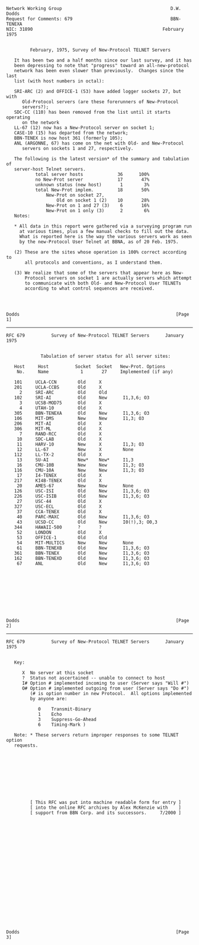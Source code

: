     Network Working Group                                         D.W. Dodds
    Request for Comments: 679                                     BBN-TENEXA
    NIC: 31890                                                 February 1975


             February, 1975, Survey of New-Protocol TELNET Servers

       It has been two and a half months since our last survey, and it has
       been depressing to note that "progress" toward an all-new-protocol
       network has been even slower than previously.  Changes since the last
       list (with host numbers in octal):

       SRI-ARC (2) and OFFICE-1 (53) have added logger sockets 27, but with
          Old-Protocol servers (are these forerunners of New-Protocol
          servers?);
       SDC-CC (110) has been removed from the list until it starts operating
          on the network
       LL-67 (12) now has a New-Protocol server on socket 1;
       CASE-10 (15) has departed from the network;
       BBN-TENEX is now host 361 (formerly 105);
       ANL (ARGONNE, 67) has come on the net with Old- and New-Protocol
          servers on sockets 1 and 27, respectively.

       The following is the latest version* of the summary and tabulation of
       server-host Telnet servers.
               total server hosts             36      100%
               no New-Prot server             17       47%
               unknown status (new host)       1        3%
               total New-Prot implem.         18       50%
                   New-Prot on socket 27,
                       Old on socket 1 (2)    10       28%
                   New-Prot on 1 and 27 (3)    6       16%
                   New-Prot on 1 only (3)      2        6%
       Notes:

       * All data in this report were gathered via a surveying program run
         at various times, plus a few manual checks to fill out the data.
         What is reported here is the way the various servers work as seen
         by the new-Protocol User Telnet at BBNA, as of 20 Feb. 1975.

       (2) These are the sites whose operation is 100% correct according to
           all protocols and conventions, as I understand them.

       (3) We realize that some of the servers that appear here as New-
           Protocol servers on socket 1 are actually servers which attempt
           to communicate with both Old- and New-Protocol User TELNETs
           according to what control sequences are received.




    Dodds                                                           [Page 1]

------------------------------------------------------------------------

``` newpage
RFC 679          Survey of New-Protocol TELNET Servers      January 1975


             Tabulation of server status for all server sites:

   Host     Host          Socket  Socket   New-Prot. Options
    No.     Name            1       27     Implemented (if any)

   101     UCLA-CCN        Old     X
   201     UCLA-CCBS       Old     X
     2     SRI-ARC         Old     Old
   102     SRI-AI          Old     New      I1,3,6; O3
     3     UCSB-MOD75      Old     X
     4     UTAH-10         Old     X
   305     BBN-TENEXA      Old     New      I1,3,6; O3
   106     MIT-DMS         New     New      I1,3; O3
   206     MIT-AI          Old     X
   306     MIT-ML          Old     X
     7     RAND-RCC        Old     X
    10     SDC-LAB         Old     X
    11     HARV-10         New     X        I1,3; O3
    12     LL-67           New     X        None
   112     LL-TX-2         Old     X
    13     SU-AI           New*    New*     I1,3
    16     CMU-10B         New     New      I1,3; O3
   116     CMU-10A         New     New      I1,3; O3
    17     I4-TENEX        Old     X
   217     KI4B-TENEX      Old     X
    20     AMES-67         New     New      None
   126     USC-ISI         Old     New      I1,3,6; O3
   226     USC-ISIB        Old     New      I1,3,6; O3
    27     USC-44          Old     X
   327     USC-ECL         Old     X
    37     CCA-TENEX       Old     X
    40     PARC-MAXC       Old     New      I1,3,6; O3
    43     UCSD-CC         Old     New      I0(!),3; O0,3
   344     HAWAII-500      ?       ?
    52     LONDON          Old     X
    53     OFFICE-1        Old     Old
    54     MIT-MULTICS     New     New      None
    61     BBN-TENEXB      Old     New      I1,3,6; O3
   361     BBN-TENEX       Old     New      I1,3,6; O3
   162     BBN-TENEXD      Old     New      I1,3,6; O3
    67     ANL             Old     New      I1,3,6; O3










Dodds                                                           [Page 2]
```

------------------------------------------------------------------------

``` newpage
RFC 679          Survey of New-Protocol TELNET Servers      January 1975


   Key:

      X  No server at this socket
      ?  Status not ascertained -- unable to connect to host
      I# Option # implemented incoming to user (Server says "Will #")
      O# Option # implemented outgoing from user (Server says "Do #")
         (# is option number in new Protocol.  All options implemented
         by anyone are:

            0    Transmit-Binary
            1    Echo
            3    Suppress-Go-Ahead
            6    Timing-Mark )

   Note: * These servers return improper responses to some TELNET option
   requests.










         [ This RFC was put into machine readable form for entry ]
         [ into the online RFC archives by Alex McKenzie with    ]
         [ support from BBN Corp. and its successors.     7/2000 ]






















Dodds                                                           [Page 3]
```
